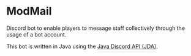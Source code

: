 # ModMail

Discord bot to enable players to message staff collectively through the usage of a bot account.

This bot is written in Java using the [Java Discord API (JDA)](https://github.com/DV8FromTheWorld/JDA).
